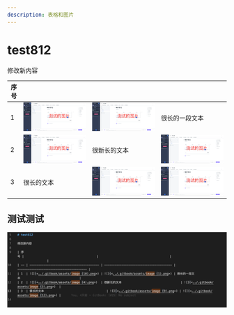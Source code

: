 ```yaml
---
description: 表格和图片
---
```


# test812

修改新内容

| 序号 |                                          |                                         |                                          |
| -- | ---------------------------------------- | --------------------------------------- | ---------------------------------------- |
| 1  | ![](<../.gitbook/assets/image (10).png>) | ![](<../.gitbook/assets/image (1).png>) | 很长的一段文本                                  |
| 2  | ![](<../.gitbook/assets/image (4).png>)  | 很新长的文本                                  | ![](<../.gitbook/assets/image (3).png>)  |
| 3  | 很长的文本                                    | ![](<../.gitbook/assets/image (9).png>) | ![](<../.gitbook/assets/image (12).png>) |

## 测试测试



![](<../.gitbook/assets/image (13).png>)
